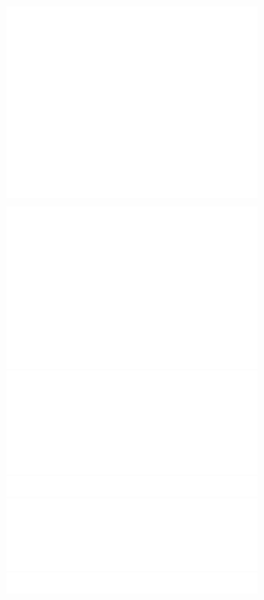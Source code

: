 ![Metrics](/github-metrics.svg)

<picture>
  <img src="/metrics.plugin.isocalendar.fullyear.svg" alt="Metrics">
  <img src="/metrics.plugin.isocalendar.svg" alt="Metrics">
  <img src="/metrics.plugin.lines.history.svg" alt="Metrics">
  <img src="/metrics.plugin.lines.svg" alt="Metrics">
  <img src="/metrics.plugin.stars.svg" alt="Metrics">    
</picture>
